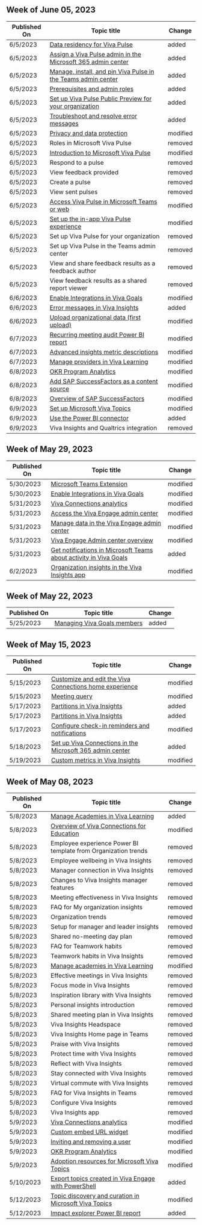 <!-- This file is generated automatically each week. Changes made to this file will be overwritten.-->

## Week of June 05, 2023


| Published On |Topic title | Change |
|------|------------|--------|
| 6/5/2023 | [Data residency for Viva Pulse](/viva/pulse/get-started/data-residency-for-viva-pulse) | added |
| 6/5/2023 | [Assign a Viva Pulse admin in the Microsoft 365 admin center](/viva/pulse/setup-admin-access/assign-a-viva-pulse-admin-in-m365-admin-center) | added |
| 6/5/2023 | [Manage, install, and pin Viva Pulse in the Teams admin center](/viva/pulse/setup-admin-access/manage-install-pin-viva-pulse-in-teams-admin-center) | added |
| 6/5/2023 | [Prerequisites and admin roles](/viva/pulse/setup-admin-access/prerequisites-and-admin-roles) | added |
| 6/5/2023 | [Set up Viva Pulse Public Preview for your organization](/viva/pulse/setup-admin-access/set-up-viva-pulse-public-preview-for-your-organization) | added |
| 6/5/2023 | [Troubleshoot and resolve error messages](/viva/pulse/troubleshoot-and-resolve-error-messages) | added |
| 6/5/2023 | [Privacy and data protection](/viva/pulse/get-started/privacy-and-data-protection) | modified |
| 6/5/2023 | Roles in Microsoft Viva Pulse | removed |
| 6/5/2023 | [Introduction to Microsoft Viva Pulse](/viva/pulse/introduction-to-viva-pulse) | modified |
| 6/5/2023 | Respond to a pulse | removed |
| 6/5/2023 | View feedback provided | removed |
| 6/5/2023 | Create a pulse | removed |
| 6/5/2023 | View sent pulses | removed |
| 6/5/2023 | [Access Viva Pulse in Microsoft Teams or web](/viva/pulse/setup-admin-access/access-pulse-via-teams-or-web) | modified |
| 6/5/2023 | [Set up the in-app Viva Pulse experience](/viva/pulse/setup-admin-access/set-up-in-app-pulse-experience) | modified |
| 6/5/2023 | Set up Viva Pulse for your organization | removed |
| 6/5/2023 | Set up Viva Pulse in the Teams admin center | removed |
| 6/5/2023 | View and share feedback results as a feedback author | removed |
| 6/5/2023 | View feedback results as a shared report viewer | removed |
| 6/6/2023 | [Enable Integrations in Viva Goals](/viva/goals/vg-integrations-administration-overview) | modified |
| 6/6/2023 | [Error messages in Viva Insights](/viva/insights/advanced/reference/errors) | added |
| 6/6/2023 | [Upload organizational data (first upload)](/viva/insights/advanced/admin/upload-org-data-first) | modified |
| 6/7/2023 | [Recurring meeting audit Power BI report](/viva/insights/advanced/analyst/templates/recurring-meeting) | modified |
| 6/7/2023 | [Advanced insights metric descriptions](/viva/insights/advanced/reference/metrics) | modified |
| 6/7/2023 | [Manage providers in Viva Learning](/viva/learning/use-tabs) | modified |
| 6/8/2023 | [OKR Program Analytics](/viva/goals/viva-goals-analytics) | modified |
| 6/8/2023 | [Add SAP SuccessFactors as a content source](/viva/learning/sfsf-add-as-content-source) | modified |
| 6/8/2023 | [Overview of SAP SuccessFactors](/viva/learning/sfsf-introduction) | modified |
| 6/9/2023 | [Set up Microsoft Viva Topics](/viva/topics/set-up-topic-experiences) | modified |
| 6/9/2023 | [Use the Power BI connector](/viva/insights/advanced/analyst/power-bi-connector) | added |
| 6/9/2023 | Viva Insights and Qualtrics integration | removed |


## Week of May 29, 2023


| Published On |Topic title | Change |
|------|------------|--------|
| 5/30/2023 | [Microsoft Teams Extension](/viva/goals/ms-teams-messaging-extension) | modified |
| 5/30/2023 | [Enable Integrations in Viva Goals](/viva/goals/vg-integrations-administration-overview) | modified |
| 5/31/2023 | [Viva Connections analytics](/viva/connections/viva-connections-analytics) | modified |
| 5/31/2023 | [Access the Viva Engage admin center](/viva/engage/eac-as-access-eac) | modified |
| 5/31/2023 | [Manage data in the Viva Engage admin center](/viva/engage/eac-as-manage-data) | modified |
| 5/31/2023 | [Viva Engage Admin center overview](/viva/engage/eac-overview) | modified |
| 5/31/2023 | [Get notifications in Microsoft Teams about activity in Viva Goals](/viva/goals/ms-teams-notifications) | added |
| 6/2/2023 | [Organization insights in the Viva Insights app](/viva/insights/org-team-insights/org-insights) | modified |


## Week of May 22, 2023


| Published On |Topic title | Change |
|------|------------|--------|
| 5/25/2023 | [Managing Viva Goals members](/viva/goals/managing-team-members) | added |


## Week of May 15, 2023


| Published On |Topic title | Change |
|------|------------|--------|
| 5/15/2023 | [Customize and edit the Viva Connections home experience](/viva/connections/edit-viva-home) | modified |
| 5/15/2023 | [Meeting query](/viva/insights/advanced/analyst/meeting-query) | modified |
| 5/17/2023 | [Partitions in Viva Insights](/viva/insights/advanced/admin/partitions) | added |
| 5/17/2023 | [Partitions in Viva Insights](/viva/insights/advanced/analyst/partitions-analyst) | added |
| 5/17/2023 | [Configure check-in reminders and notifications](/viva/goals/check-in-reminders) | modified |
| 5/18/2023 | [Set up Viva Connections in the Microsoft 365 admin center](/viva/connections/set-up-admin-center) | added |
| 5/19/2023 | [Custom metrics in Viva Insights](/viva/insights/advanced/analyst/custom-metrics) | modified |


## Week of May 08, 2023


| Published On |Topic title | Change |
|------|------------|--------|
| 5/8/2023 | [Manage Academies in Viva Learning](/viva/learning/academy) | added |
| 5/8/2023 | [Overview of Viva Connections for Education](/viva/connections/overview-viva-connections-education) | modified |
| 5/8/2023 | Employee experience Power BI template from Organization trends | removed |
| 5/8/2023 | Employee wellbeing in Viva Insights | removed |
| 5/8/2023 | Manager connection in Viva Insights | removed |
| 5/8/2023 | Changes to Viva Insights manager features | removed |
| 5/8/2023 | Meeting effectiveness in Viva Insights | removed |
| 5/8/2023 | FAQ for My organization insights | removed |
| 5/8/2023 | Organization trends | removed |
| 5/8/2023 | Setup for manager and leader insights | removed |
| 5/8/2023 | Shared no-meeting day plan | removed |
| 5/8/2023 | FAQ for Teamwork habits | removed |
| 5/8/2023 | Teamwork habits in Viva Insights | removed |
| 5/8/2023 | [Manage academies in Viva Learning](/viva/learning/academy) | modified |
| 5/8/2023 | Effective meetings in Viva Insights | removed |
| 5/8/2023 | Focus mode in Viva Insights | removed |
| 5/8/2023 | Inspiration library with Viva Insights | removed |
| 5/8/2023 | Personal insights introduction | removed |
| 5/8/2023 | Shared meeting plan in Viva Insights | removed |
| 5/8/2023 | Viva Insights Headspace | removed |
| 5/8/2023 | Viva Insights Home page in Teams | removed |
| 5/8/2023 | Praise with Viva Insights | removed |
| 5/8/2023 | Protect time with Viva Insights | removed |
| 5/8/2023 | Reflect with Viva Insights | removed |
| 5/8/2023 | Stay connected with Viva Insights | removed |
| 5/8/2023 | Virtual commute with Viva Insights | removed |
| 5/8/2023 | FAQ for Viva Insights in Teams | removed |
| 5/8/2023 | Configure Viva Insights | removed |
| 5/8/2023 | Viva Insights app | removed |
| 5/9/2023 | [Viva Connections analytics](/viva/connections/viva-connections-analytics) | modified |
| 5/9/2023 | [Custom embed URL widget](/viva/goals/custom-url-widget) | modified |
| 5/9/2023 | [Inviting and removing a user](/viva/goals/inviting-and-removing-a-user) | modified |
| 5/9/2023 | [OKR Program Analytics](/viva/goals/viva-goals-analytics) | modified |
| 5/9/2023 | [Adoption resources for Microsoft Viva Topics](/viva/topics/adoption-resources) | modified |
| 5/10/2023 | [Export topics created in Viva Engage with PowerShell](/viva/topics/export-topics-powershell) | added |
| 5/12/2023 | [Topic discovery and curation in Microsoft Viva Topics](/viva/topics/topic-experiences-discovery-curation) | modified |
| 5/12/2023 | [Impact explorer Power BI report](/viva/insights/advanced/analyst/templates/impact-explorer) | added |

